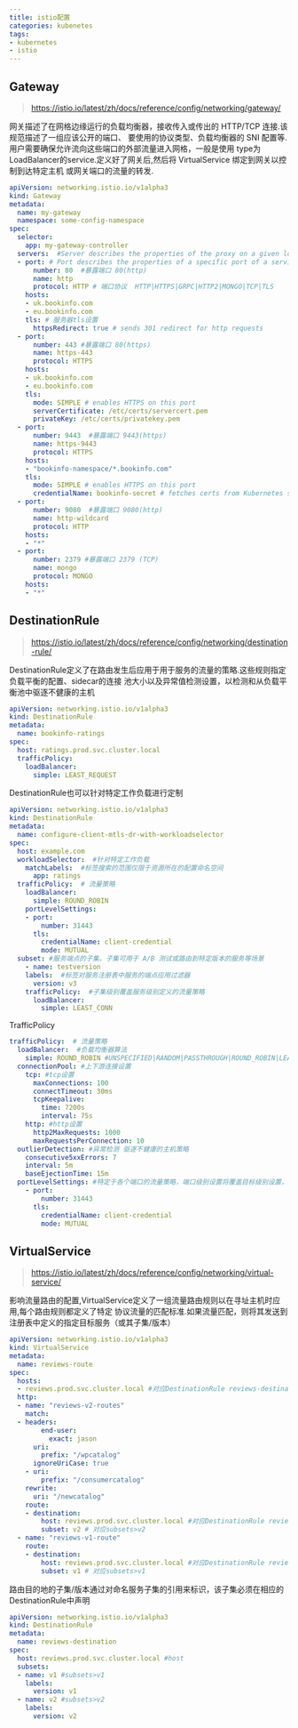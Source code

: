 ```yaml
---
title: istio配置
categories: kubenetes
tags:
- kubernetes
- istio
---
```

## Gateway
> https://istio.io/latest/zh/docs/reference/config/networking/gateway/

网关描述了在网格边缘运行的负载均衡器，接收传入或传出的 HTTP/TCP 连接.该规范描述了一组应该公开的端口、
要使用的协议类型、负载均衡器的 SNI 配置等.用户需要确保允许流向这些端口的外部流量进入网格，一般是使用
type为LoadBalancer的service.定义好了网关后,然后将 VirtualService 绑定到网关以控制到达特定主机
或网关端口的流量的转发.
~~~yaml
apiVersion: networking.istio.io/v1alpha3
kind: Gateway
metadata:
  name: my-gateway
  namespace: some-config-namespace
spec:
  selector:
    app: my-gateway-controller
  servers:  #Server describes the properties of the proxy on a given load balancer port.
  - port: # Port describes the properties of a specific port of a service.
      number: 80  #暴露端口 80(http)
      name: http
      protocol: HTTP # 端口协议  HTTP|HTTPS|GRPC|HTTP2|MONGO|TCP|TLS
    hosts:
    - uk.bookinfo.com   
    - eu.bookinfo.com
    tls: # 服务器tls设置
      httpsRedirect: true # sends 301 redirect for http requests
  - port:
      number: 443 #暴露端口 80(https)
      name: https-443
      protocol: HTTPS
    hosts:
    - uk.bookinfo.com
    - eu.bookinfo.com
    tls:
      mode: SIMPLE # enables HTTPS on this port
      serverCertificate: /etc/certs/servercert.pem
      privateKey: /etc/certs/privatekey.pem
  - port:
      number: 9443  #暴露端口 9443(https)
      name: https-9443
      protocol: HTTPS
    hosts:
    - "bookinfo-namespace/*.bookinfo.com"
    tls:
      mode: SIMPLE # enables HTTPS on this port
      credentialName: bookinfo-secret # fetches certs from Kubernetes secret
  - port:
      number: 9080  #暴露端口 9080(http)
      name: http-wildcard
      protocol: HTTP
    hosts:
    - "*"
  - port:
      number: 2379 #暴露端口 2379 (TCP)
      name: mongo
      protocol: MONGO
    hosts:
    - "*"
~~~

## DestinationRule
> https://istio.io/latest/zh/docs/reference/config/networking/destination-rule/

DestinationRule定义了在路由发生后应用于用于服务的流量的策略.这些规则指定负载平衡的配置、sidecar的连接
池大小以及异常值检测设置，以检测和从负载平衡池中驱逐不健康的主机
~~~yaml
apiVersion: networking.istio.io/v1alpha3
kind: DestinationRule
metadata:
  name: bookinfo-ratings
spec:
  host: ratings.prod.svc.cluster.local
  trafficPolicy:
    loadBalancer:
      simple: LEAST_REQUEST
~~~
DestinationRule也可以针对特定工作负载进行定制
~~~yaml
apiVersion: networking.istio.io/v1alpha3
kind: DestinationRule
metadata:
  name: configure-client-mtls-dr-with-workloadselector
spec:
  host: example.com 
  workloadSelector:  #针对特定工作负载
    matchLabels:  #标签搜索的范围仅限于资源所在的配置命名空间
      app: ratings
  trafficPolicy:  # 流量策略
    loadBalancer:
      simple: ROUND_ROBIN
    portLevelSettings:
    - port:
        number: 31443
      tls:
        credentialName: client-credential
        mode: MUTUAL
  subset: #服务端点的子集。子集可用于 A/B 测试或路由到特定版本的服务等场景
    - name: testversion
    labels:  #标签对服务注册表中服务的端点应用过滤器
      version: v3
    trafficPolicy:  #子集级别覆盖服务级别定义的流量策略
      loadBalancer:
        simple: LEAST_CONN
~~~
TrafficPolicy
~~~yaml
trafficPolicy:  # 流量策略
  loadBalancer:  #负载均衡器算法
    simple: ROUND_ROBIN #UNSPECIFIED|RANDOM|PASSTHROUGH|ROUND_ROBIN|LEAST_REQUEST|LEAST_CONN
  connectionPool: #上下游连接设置
    tcp: #tcp设置
      maxConnections: 100
      connectTimeout: 30ms
      tcpKeepalive:
        time: 7200s
        interval: 75s
    http: #http设置
      http2MaxRequests: 1000
      maxRequestsPerConnection: 10
  outlierDetection: #异常检测 驱逐不健康的主机策略
    consecutive5xxErrors: 7
    interval: 5m
    baseEjectionTime: 15m
  portLevelSettings: #特定于各个端口的流量策略，端口级别设置将覆盖目标级别设置，当被端口级设置覆盖时，在目标级指定的流量设置将不会被继承
    - port:
        number: 31443
      tls:
        credentialName: client-credential
        mode: MUTUAL
~~~


## VirtualService
> https://istio.io/latest/zh/docs/reference/config/networking/virtual-service/

影响流量路由的配置,VirtualService定义了一组流量路由规则以在寻址主机时应用,每个路由规则都定义了特定
协议流量的匹配标准.如果流量匹配，则将其发送到注册表中定义的指定目标服务（或其子集/版本）
~~~yaml
apiVersion: networking.istio.io/v1alpha3
kind: VirtualService
metadata:
  name: reviews-route
spec:
  hosts:
  - reviews.prod.svc.cluster.local #对应DestinationRule reviews-destination>host
  http:
  - name: "reviews-v2-routes"
    match:
  - headers:
        end-user:
          exact: jason
      uri:
        prefix: "/wpcatalog"
      ignoreUriCase: true
    - uri:
        prefix: "/consumercatalog"
    rewrite:
      uri: "/newcatalog"
    route:
    - destination:
        host: reviews.prod.svc.cluster.local #对应DestinationRule reviews-destination>host
        subset: v2 # 对应subsets>v2
  - name: "reviews-v1-route"
    route:
    - destination:
        host: reviews.prod.svc.cluster.local #对应DestinationRule reviews-destination>host
        subset: v1 # 对应subsets>v1

~~~
路由目的地的子集/版本通过对命名服务子集的引用来标识，该子集必须在相应的DestinationRule中声明
~~~yaml
apiVersion: networking.istio.io/v1alpha3
kind: DestinationRule
metadata:
  name: reviews-destination
spec:
  host: reviews.prod.svc.cluster.local #host
  subsets:
  - name: v1 #subsets>v1
    labels:
      version: v1
  - name: v2 #subsets>v2
    labels:
      version: v2
~~~
